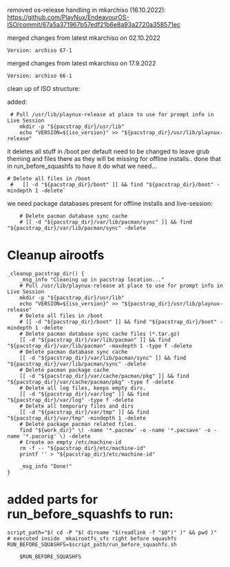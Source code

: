 removed os-release handling in mkarchiso (16.10.2022):
https://github.com/PlayNux/EndeavourOS-ISO/commit/67a5a371967b57edf21b6e8a93a2720a358571ec

merged changes from latest mkarchiso on 02.10.2022 
```
Version: archiso 67-1
```

merged changes from latest mkarchiso on 17.9.2022 
```
Version: archiso 66-1
```
clean up of ISO structure:

added:

```
 # Pull /usr/lib/playnux-release at place to use for prompt info in Live Session
	mkdir -p "${pacstrap_dir}/usr/lib"
	echo "VERSION=${iso_version}" >> "${pacstrap_dir}/usr/lib/playnux-release"

```
  
it deletes all stuff in /boot per default need to be changed to leave grub theming and files there as they will be missing for offline installs.. 
done that in run_before_squashfs to have it do what we need...

```
# Delete all files in /boot
 #   [[ -d "${pacstrap_dir}/boot" ]] && find "${pacstrap_dir}/boot" -mindepth 1 -delete`
```

we need package databases present for offline installs and live-session:

```
    # Delete pacman database sync cache
    # [[ -d "${pacstrap_dir}/var/lib/pacman/sync" ]] && find "${pacstrap_dir}/var/lib/pacman/sync" -delete

```



# Cleanup airootfs

```
_cleanup_pacstrap_dir() {
    _msg_info "Cleaning up in pacstrap location..."
    # Pull /usr/lib/playnux-release at place to use for prompt info in Live Session
	mkdir -p "${pacstrap_dir}/usr/lib"
	echo "VERSION=${iso_version}" >> "${pacstrap_dir}/usr/lib/playnux-release"
    # Delete all files in /boot
    # [[ -d "${pacstrap_dir}/boot" ]] && find "${pacstrap_dir}/boot" -mindepth 1 -delete
    # Delete pacman database sync cache files (*.tar.gz)
    [[ -d "${pacstrap_dir}/var/lib/pacman" ]] && find "${pacstrap_dir}/var/lib/pacman" -maxdepth 1 -type f -delete
    # Delete pacman database sync cache
    [[ -d "${pacstrap_dir}/var/lib/pacman/sync" ]] && find "${pacstrap_dir}/var/lib/pacman/sync" -delete
    # Delete pacman package cache
    [[ -d "${pacstrap_dir}/var/cache/pacman/pkg" ]] && find "${pacstrap_dir}/var/cache/pacman/pkg" -type f -delete
    # Delete all log files, keeps empty dirs.
    [[ -d "${pacstrap_dir}/var/log" ]] && find "${pacstrap_dir}/var/log" -type f -delete
    # Delete all temporary files and dirs
    [[ -d "${pacstrap_dir}/var/tmp" ]] && find "${pacstrap_dir}/var/tmp" -mindepth 1 -delete
    # Delete package pacman related files.
    find "${work_dir}" \( -name '*.pacnew' -o -name '*.pacsave' -o -name '*.pacorig' \) -delete
    # Create an empty /etc/machine-id
    rm -f -- "${pacstrap_dir}/etc/machine-id"
    printf '' > "${pacstrap_dir}/etc/machine-id"

    _msg_info "Done!"
}
```

# added parts for run_before_squashfs to run:

```
script_path="$( cd -P "$( dirname "$(readlink -f "$0")" )" && pwd )"
# executed inside _mkairootfs_sfs right before squashfs
RUN_BEFORE_SQUASHFS=$script_path/run_before_squashfs.sh

    $RUN_BEFORE_SQUASHFS
```
    
